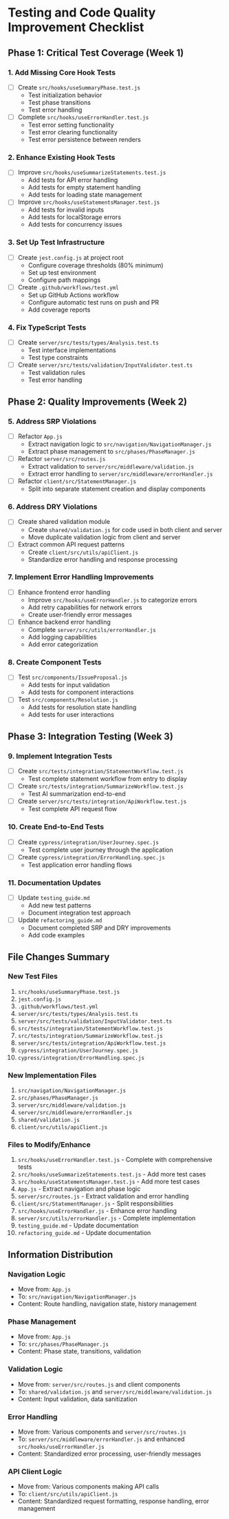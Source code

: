 # Testing and Code Quality Improvement Checklist

## Phase 1: Critical Test Coverage (Week 1)

### 1. Add Missing Core Hook Tests
- [ ] Create `src/hooks/useSummaryPhase.test.js`
  - Test initialization behavior
  - Test phase transitions
  - Test error handling
- [ ] Complete `src/hooks/useErrorHandler.test.js`
  - Test error setting functionality
  - Test error clearing functionality
  - Test error persistence between renders

### 2. Enhance Existing Hook Tests
- [ ] Improve `src/hooks/useSummarizeStatements.test.js`
  - Add tests for API error handling
  - Add tests for empty statement handling
  - Add tests for loading state management
- [ ] Improve `src/hooks/useStatementsManager.test.js`
  - Add tests for invalid inputs
  - Add tests for localStorage errors
  - Add tests for concurrency issues

### 3. Set Up Test Infrastructure
- [ ] Create `jest.config.js` at project root
  - Configure coverage thresholds (80% minimum)
  - Set up test environment
  - Configure path mappings
- [ ] Create `.github/workflows/test.yml`
  - Set up GitHub Actions workflow
  - Configure automatic test runs on push and PR
  - Add coverage reports

### 4. Fix TypeScript Tests
- [ ] Create `server/src/tests/types/Analysis.test.ts`
  - Test interface implementations
  - Test type constraints
- [ ] Create `server/src/tests/validation/InputValidator.test.ts`
  - Test validation rules
  - Test error handling

## Phase 2: Quality Improvements (Week 2)

### 5. Address SRP Violations
- [ ] Refactor `App.js`
  - Extract navigation logic to `src/navigation/NavigationManager.js`
  - Extract phase management to `src/phases/PhaseManager.js`
- [ ] Refactor `server/src/routes.js`
  - Extract validation to `server/src/middleware/validation.js`
  - Extract error handling to `server/src/middleware/errorHandler.js`
- [ ] Refactor `client/src/StatementManager.js`
  - Split into separate statement creation and display components

### 6. Address DRY Violations
- [ ] Create shared validation module
  - Create `shared/validation.js` for code used in both client and server
  - Move duplicate validation logic from client and server
- [ ] Extract common API request patterns
  - Create `client/src/utils/apiClient.js`
  - Standardize error handling and response processing

### 7. Implement Error Handling Improvements
- [ ] Enhance frontend error handling
  - Improve `src/hooks/useErrorHandler.js` to categorize errors
  - Add retry capabilities for network errors
  - Create user-friendly error messages
- [ ] Enhance backend error handling
  - Complete `server/src/utils/errorHandler.js`
  - Add logging capabilities
  - Add error categorization

### 8. Create Component Tests
- [ ] Test `src/components/IssueProposal.js`
  - Add tests for input validation
  - Add tests for component interactions
- [ ] Test `src/components/Resolution.js`
  - Add tests for resolution state handling
  - Add tests for user interactions

## Phase 3: Integration Testing (Week 3)

### 9. Implement Integration Tests
- [ ] Create `src/tests/integration/StatementWorkflow.test.js`
  - Test complete statement workflow from entry to display
- [ ] Create `src/tests/integration/SummarizeWorkflow.test.js`
  - Test AI summarization end-to-end
- [ ] Create `server/src/tests/integration/ApiWorkflow.test.js`
  - Test complete API request flow

### 10. Create End-to-End Tests
- [ ] Create `cypress/integration/UserJourney.spec.js`
  - Test complete user journey through the application
- [ ] Create `cypress/integration/ErrorHandling.spec.js`
  - Test application error handling flows

### 11. Documentation Updates
- [ ] Update `testing_guide.md`
  - Add new test patterns
  - Document integration test approach
- [ ] Update `refactoring_guide.md`
  - Document completed SRP and DRY improvements
  - Add code examples

## File Changes Summary

### New Test Files
1. `src/hooks/useSummaryPhase.test.js`
2. `jest.config.js`
3. `.github/workflows/test.yml` 
4. `server/src/tests/types/Analysis.test.ts`
5. `server/src/tests/validation/InputValidator.test.ts`
6. `src/tests/integration/StatementWorkflow.test.js`
7. `src/tests/integration/SummarizeWorkflow.test.js`
8. `server/src/tests/integration/ApiWorkflow.test.js`
9. `cypress/integration/UserJourney.spec.js`
10. `cypress/integration/ErrorHandling.spec.js`

### New Implementation Files
1. `src/navigation/NavigationManager.js`
2. `src/phases/PhaseManager.js`
3. `server/src/middleware/validation.js`
4. `server/src/middleware/errorHandler.js`
5. `shared/validation.js`
6. `client/src/utils/apiClient.js`

### Files to Modify/Enhance
1. `src/hooks/useErrorHandler.test.js` - Complete with comprehensive tests
2. `src/hooks/useSummarizeStatements.test.js` - Add more test cases
3. `src/hooks/useStatementsManager.test.js` - Add more test cases
4. `App.js` - Extract navigation and phase logic
5. `server/src/routes.js` - Extract validation and error handling
6. `client/src/StatementManager.js` - Split responsibilities
7. `src/hooks/useErrorHandler.js` - Enhance error handling 
8. `server/src/utils/errorHandler.js` - Complete implementation
9. `testing_guide.md` - Update documentation
10. `refactoring_guide.md` - Update documentation

## Information Distribution

### Navigation Logic
- Move from: `App.js`
- To: `src/navigation/NavigationManager.js`
- Content: Route handling, navigation state, history management

### Phase Management
- Move from: `App.js`
- To: `src/phases/PhaseManager.js` 
- Content: Phase state, transitions, validation

### Validation Logic
- Move from: `server/src/routes.js` and client components
- To: `shared/validation.js` and `server/src/middleware/validation.js`
- Content: Input validation, data sanitization

### Error Handling
- Move from: Various components and `server/src/routes.js`
- To: `server/src/middleware/errorHandler.js` and enhanced `src/hooks/useErrorHandler.js`
- Content: Standardized error processing, user-friendly messages

### API Client Logic
- Move from: Various components making API calls
- To: `client/src/utils/apiClient.js`
- Content: Standardized request formatting, response handling, error management